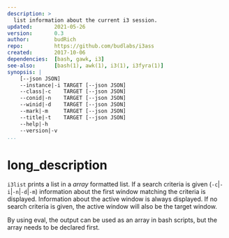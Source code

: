 ```yaml
---
description: >
  list information about the current i3 session.
updated:       2021-05-26
version:       0.3
author:        budRich
repo:          https://github.com/budlabs/i3ass
created:       2017-10-06
dependencies:  [bash, gawk, i3]
see-also:      [bash(1), awk(1), i3(1), i3fyra(1)]
synopsis: |
    [--json JSON]
    --instance|-i TARGET [--json JSON]
    --class|-c    TARGET [--json JSON]
    --conid|-n    TARGET [--json JSON]
    --winid|-d    TARGET [--json JSON]
    --mark|-m     TARGET [--json JSON]
    --title|-t    TARGET [--json JSON]
    --help|-h
    --version|-v
...
```


# long_description

`i3list` prints a list in a *array* formatted list. 
If a search criteria is given 
(`-c`|`-i`|`-n`|`-d`|`-m`) 
information about the first window matching the criteria is displayed. 
Information about the active window is always displayed. 
If no search criteria is given, 
the active window will also be the target window.

By using eval, 
the output can be used as an array in bash scripts, 
but the array needs to be declared first.
